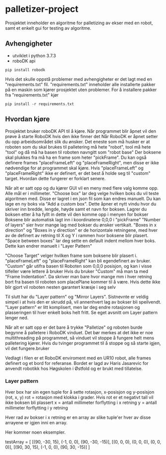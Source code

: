 # palletizer-project
Prosjektet inneholder en algoritme for palletizing av ekser med en robot, samt et enkelt gui for testing av algoritme.

## Avhengigheter
- utviklet i python 3.7.3
- roboDK api
```
pip install robodk
```

Hvis det skulle oppstå problemer med avhengigheter er det lagt med en "requirements.txt" fil.
"requirements.txt" inneholder alle installerte pakker på en maskin som kjører prosjektet uten problemer.
For å installere pakker fra "requirements.txt" kjør
```
pip install -r requirements.txt
```

## Hvordan kjøre
Prosjektet bruker roboDK API til å kjøre. Når programmet blir åpnet vil den prøve å starte RoboDK hvis den ikke finner det
Når RoboDK er åpnet setter du opp arbeidsområdet slik du ønsker. Det eneste som må husker er at roboten som du skal brukes til palletering må hete "robot", tool må hete "tool" og då må ha basen til roboten navngitt som "robot base"
Der boksene skal plukkes fra må ha en frame som heter "pickFrame". Du kan også definere frames "placeFrameLeft" og "placeFrameRight", men disse er ikke nødvendige for at programmet skal kjøre.
Hvis "placeFrameLeft" og "placeFrameRight" ikke er definert, er det best å holde seg til "custom" target. Hvordan dette fungerer er forklart senere. 

Når alt er satt opp og du kjører GUI vil en meny med flere valg komme opp. Alle mål er i millimeter.
"Choose box" lar deg velge hvilken boks du vil teste algoritmen med. Disse er lagret i en json fil som kan endres manuelt.
Du kan lage en ny boks via "Add a custom box". Dette åpner et nytt vindu hvor du skriver inn bredde, lengde, høyde samt et navn for boksen. Lagrer du boksen etter å ha fyllt in dette vil den komme opp i menyen for bokser
Boksene blir automatisk lagt inn i koordinatene 0,0,0 i "pickFrame"
"Number of layers" sier hvor mange lag med bokser du ønsker vertikalt. "Boxes in x direction"  og "Boxes in y direction" er de horizontale retningene, med hver av de definert av retning til X og Y i rammen hvor boksene blir plasert.
"Space between boxes" lar deg sette en default indent mellom hver boks. Dette kan endrer manuelt i "Layer Pattern"

"Choose Target" velger hvilken frame som boksene blir plasert i. "placeFrameLeft" og "placeFrameRight" kan bli egendefinert av bruker. "Custom" går utifra basen til Roboten som 0,0,0 posisjon, og kan i visse tilfeller være lettere å bruker
Hvis du bruker "Custom" må man ta med "Frame Indentation". Da skriver man bare hvor mange mm i hver retning bort fra basen til roboten som placePlane kommer til å være. Hvis dette ikke blir gjort vil roboten nesten garantert kræsje i seg selv

Til slutt har du "Layer pattern" og "Mirror Layers". Sistnevnte er veldig simpel i at hvis den er skrudd på, vil annenhvert lag av bokser bli speilvendt.
"Layer pattern" er litt komplisert, men lar deg endre rotasjonen og plasseringen til hver enkelt boks helt fritt. Se eget avsnitt om Layer pattern lenger ned.

Når alt er satt opp er det bare å trykke "Palletize" og roboten burde begynne å palletere i RoboDK vinduet.
Det bør merkes at det ikke er noe multithreading på programmet, så vinduet vil stoppe å fungere helt mens palletering kjører. Hvis du tvinger programmet til å stoppe og så starte igjen, vil det fungere.bruker

Vedlagt i filen er et RoboDK enviroment med en UR10 robot, alle frames definert og et bord for referanse. Bordet er lagd av Haris Jasarevic for anvendt robotikk hos Høgskolen i Østfold og er brukt med tillatelse.

### Layer pattern
Hver box har sin egen tuple for å sette rotasjon, x-posisjon og y-posisjon
(rot, x, y)
rot = rotasjon med klokka i grader. Hvis rot er et negativt tall vil ikke boksen bli plassert
x = antall millimeter forflytting i x retning
y = antall millimeter forflytting i y retning

Hver rad av bokser i x retning er en array av slike tuple'er
hver av disse arrayene er igjen inni en array.

Her kommer noen eksempler.

testArray = [
    [(90, -30, 15), (-1, 0, 0), (90, -30, -15)],
    [(0, 0, 0), (0, 0, 0), (0, 0, 0)],
    [(90, 30, 15), (-1, 0, 0), (90, 30, -15)]
]